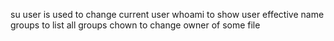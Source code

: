  su user is used to change current user
whoami to show user effective name
groups to list all groups
chown to change owner of some file 
